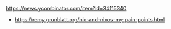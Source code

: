 https://news.ycombinator.com/item?id=34115340
- https://remy.grunblatt.org/nix-and-nixos-my-pain-points.html
